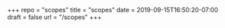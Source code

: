 +++
repo = "scopes"
title = "scopes"
date = 2019-09-15T16:50:20-07:00
draft = false
url = "/scopes"
+++

